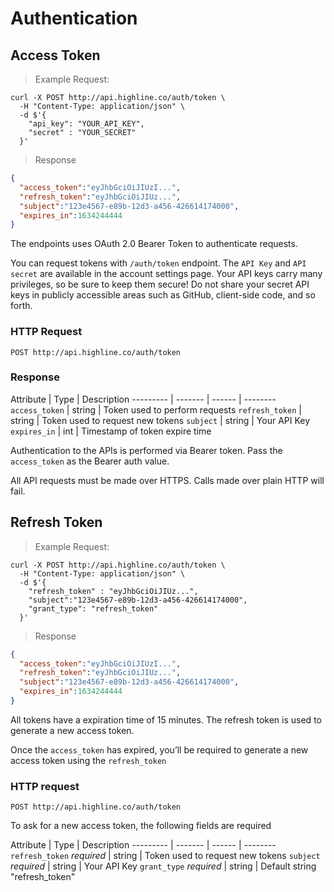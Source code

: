 # Authentication

## Access Token

> Example Request:

```shell
curl -X POST http://api.highline.co/auth/token \
  -H "Content-Type: application/json" \
  -d $'{
    "api_key": "YOUR_API_KEY",
    "secret" : "YOUR_SECRET"
  }'
```

> Response

```json
{
  "access_token":"eyJhbGciOiJIUzI...",
  "refresh_token":"eyJhbGciOiJIUz...",
  "subject":"123e4567-e89b-12d3-a456-426614174000",
  "expires_in":1634244444
}
```

The endpoints uses OAuth 2.0 Bearer Token to authenticate requests.

You can request tokens with `/auth/token` endpoint. The `API Key` and `API secret` are available in the account settings page. Your API keys carry many privileges, so be sure to keep them secure! Do not share your secret API keys in publicly accessible areas such as GitHub, client-side code, and so forth.

### HTTP Request

`POST http://api.highline.co/auth/token`

### Response

Attribute | Type | Description
--------- | ------- | ------ | --------
`access_token` | string | Token used to perform requests
`refresh_token` | string | Token used to request new tokens
`subject` | string | Your API Key
`expires_in` | int | Timestamp of token expire time


Authentication to the APIs is performed via Bearer token. Pass the `access_token` as the Bearer auth value.

All API requests must be made over HTTPS. Calls made over plain HTTP will fail.

## Refresh Token

> Example Request:

```shell
curl -X POST http://api.highline.co/auth/token \
  -H "Content-Type: application/json" \
  -d $'{
    "refresh_token" : "eyJhbGciOiJIUz...",
    "subject":"123e4567-e89b-12d3-a456-426614174000",
    "grant_type": "refresh_token"
  }'
```

> Response

```json
{
  "access_token":"eyJhbGciOiJIUzI...",
  "refresh_token":"eyJhbGciOiJIUz...",
  "subject":"123e4567-e89b-12d3-a456-426614174000",
  "expires_in":1634244444
}
```

All tokens have a expiration time of 15 minutes. The refresh token is used to generate a new access token.

Once the `access_token` has expired, you’ll be required to generate a new access token using the `refresh_token`

### HTTP request

`POST http://api.highline.co/auth/token`

To ask for a new access token, the following fields are required

Attribute | Type | Description
--------- | ------- | ------ | --------
`refresh_token` *required* | string | Token used to request new tokens
`subject` *required* | string | Your API Key
`grant_type` *required* | string | Default string "refresh_token"
